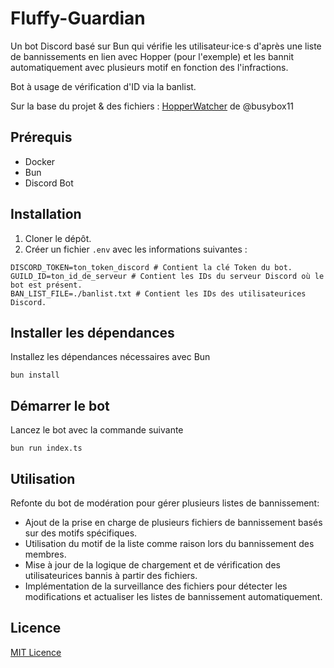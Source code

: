# Fluffy-Guardian

Un bot Discord basé sur Bun qui vérifie les utilisateur·ice·s d'après une liste de bannissements en lien avec Hopper (pour l'exemple) et les bannit automatiquement avec plusieurs motif en fonction des l'infractions. 

Bot à usage de vérification d'ID via la banlist.

Sur la base du projet & des fichiers : [HopperWatcher](https://github.com/busybox11/hopperwatcher) de @busybox11


## Prérequis

- Docker
- Bun
- Discord Bot

## Installation

1. Cloner le dépôt.
2. Créer un fichier `.env` avec les informations suivantes :

```plaintext
DISCORD_TOKEN=ton_token_discord # Contient la clé Token du bot.
GUILD_ID=ton_id_de_serveur # Contient les IDs du serveur Discord où le bot est présent.
BAN_LIST_FILE=./banlist.txt # Contient les IDs des utilisateurices Discord.
```

## Installer les dépendances
Installez les dépendances nécessaires avec Bun 
```
bun install
```

## Démarrer le bot
Lancez le bot avec la commande suivante
```
bun run index.ts
```



## Utilisation
Refonte du bot de modération pour gérer plusieurs listes de bannissement:

- Ajout de la prise en charge de plusieurs fichiers de bannissement basés sur des motifs spécifiques.
- Utilisation du motif de la liste comme raison lors du bannissement des membres.
- Mise à jour de la logique de chargement et de vérification des utilisateurices bannis à partir des fichiers.
- Implémentation de la surveillance des fichiers pour détecter les modifications et actualiser les listes de bannissement automatiquement.


## Licence

[MIT Licence](https://github.com/PotiteBulle/Fluffy-Guardian/blob/main/LICENSE)